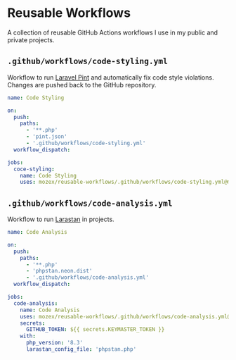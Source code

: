 # Reusable Workflows
A collection of reusable GitHub Actions workflows I use in my public and private projects.

## `.github/workflows/code-styling.yml`

Workflow to run [Laravel Pint](https://github.com/laravel/pint) and automatically fix code style violations. Changes are pushed back to the GitHub repository.

```yml
name: Code Styling

on:
  push:
    paths:
      - '**.php'
      - 'pint.json'
      - '.github/workflows/code-styling.yml'
  workflow_dispatch:

jobs:
  coce-styling:
    name: Code Styling
    uses: mozex/reusable-workflows/.github/workflows/code-styling.yml@main
```

## `.github/workflows/code-analysis.yml`

Workflow to run [Larastan](https://github.com/larastan/larastan) in projects.

```yml
name: Code Analysis

on:
  push:
    paths:
      - '**.php'
      - 'phpstan.neon.dist'
      - '.github/workflows/code-analysis.yml'
  workflow_dispatch:

jobs:
  code-analysis:
    name: Code Analysis
    uses: mozex/reusable-workflows/.github/workflows/code-analysis.yml@main
    secrets:
      GITHUB_TOKEN: ${{ secrets.KEYMASTER_TOKEN }}
    with:
      php_version: '8.3'
      larastan_config_file: 'phpstan.php'
```